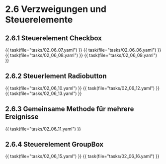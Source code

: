 # 2.6 Verzweigungen und Steuerelemente

## 2.6.1 Steuerelement Checkbox

{{ task(file="tasks/02_06_07.yaml") }}
{{ task(file="tasks/02_06_06.yaml") }}
{{ task(file="tasks/02_06_08.yaml") }}
{{ task(file="tasks/02_06_09.yaml") }}

## 2.6.2 Steuerlement Radiobutton

{{ task(file="tasks/02_06_10.yaml") }}
{{ task(file="tasks/02_06_12.yaml") }}
{{ task(file="tasks/02_06_13.yaml") }}

## 2.6.3 Gemeinsame Methode für mehrere Ereignisse

{{ task(file="tasks/02_06_11.yaml") }}

## 2.6.4 Steuerelement GroupBox

{{ task(file="tasks/02_06_15.yaml") }}
{{ task(file="tasks/02_06_16.yaml") }}


